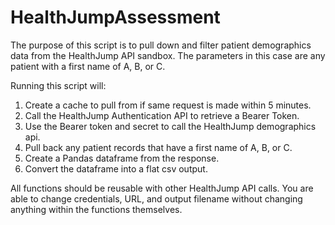# HealthJumpAssessment

The purpose of this script is to pull down and filter patient demographics data from the HealthJump API sandbox. The parameters in this case are any patient with a first name of A, B, or C.

Running this script will:
1. Create a cache to pull from if same request is made within 5 minutes.
2. Call the HealthJump Authentication API to retrieve a Bearer Token.
3. Use the Bearer token and secret to call the HealthJump demographics api.
4. Pull back any patient records that have a first name of A, B, or C. 
5. Create a Pandas dataframe from the response.
6. Convert the dataframe into a flat csv output. 

All functions should be reusable with other HealthJump API calls. You are able to change credentials, URL, and output filename without changing anything within the functions themselves. 
